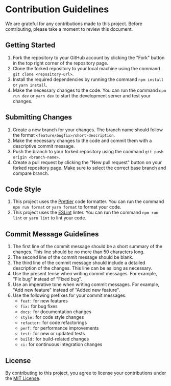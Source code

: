 # Contribution Guidelines

We are grateful for any contributions made to this project. Before contributing, please take a moment to review this document.

## Getting Started

1.  Fork the repository to your GitHub account by clicking the "Fork" button in the top right corner of the repository page.
2.  Clone the forked repository to your local machine using the command `git clone <repository-url>`.
3.  Install the required dependencies by running the command `npm install` or `yarn install`.
4.  Make the necessary changes to the code. You can run the command `npm run dev` or `yarn dev` to start the development server and test your changes.

## Submitting Changes

1.  Create a new branch for your changes. The branch name should follow the format `<feature/bugfix>/short-description`.
2.  Make the necessary changes to the code and commit them with a descriptive commit message.
3.  Push the branch to your forked repository using the command `git push origin <branch-name>`.
4.  Create a pull request by clicking the "New pull request" button on your forked repository page. Make sure to select the correct base branch and compare branch.

## Code Style

1.  This project uses the [Prettier](https://prettier.io/) code formatter. You can run the command `npm run format` or `yarn format` to format your code.
2.  This project uses the [ESLint](https://eslint.org/) linter. You can run the command `npm run lint` or `yarn lint` to lint your code.

## Commit Message Guidelines

1.  The first line of the commit message should be a short summary of the changes. This line should be no more than 50 characters long.
2.  The second line of the commit message should be blank.
3.  The third line of the commit message should include a detailed description of the changes. This line can be as long as necessary.
4.  Use the present tense when writing commit messages. For example, "Fix bug" instead of "Fixed bug".
5.  Use an imperative tone when writing commit messages. For example, "Add new feature" instead of "Added new feature".
6.  Use the following prefixes for your commit messages:
    *   `feat:` for new features
    *   `fix:` for bug fixes
    *   `docs:` for documentation changes
    *   `style:` for code style changes
    *   `refactor:` for code refactorings
    *   `perf:` for performance improvements
    *   `test:` for new or updated tests
    *   `build:` for build-related changes
    *   `ci:` for continuous integration changes

## License

By contributing to this project, you agree to license your contributions under the [MIT License](https://opensource.org/licenses/MIT).
